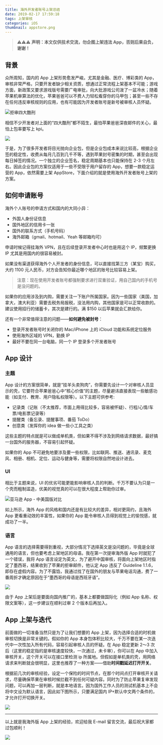 ```yaml
---
title: 海外开发者账号上架总结
date: 2019-02-17 17:59:18
tags: 上架审核
categories: iOS
thumbnail: appstore.png
---
```


> ⚠️⚠️⚠️ **声明：本文仅供技术交流，勿企图上架违法 App，否则后果自负，谢谢！**

<!--more-->

## 背景

众所周知，国内的 App 上架形势愈发严峻。尤其是金融、医疗、博彩类的 App，审核非常严格，只要开发者缺少相关资质，想通过正常流程上架基本不可能；游戏方面，新政策又要求游戏版号需要广电审批，向大批游戏公司泼了一盆冷水；随着苹果机审算法的优化，苹果爸爸可以不费人力轻松看穿你的马甲包；甚至一些不存在任何违反审核规则的应用，也有可能因为开发者账号是新号被审核人员怀疑。

![拒审四大酷刑](four-major-tortures.png)

相信不少开发者对上面的“四大酷刑”都不陌生，最怕苹果爸爸深夜邮件的关心，最怕上包率要写上 kpi。

![](low-kpi.png)

于是，为了很多开发者将目光抛向企业包，但是企业包成本来说比较高，根据企业签的稳定性，收费从每月几百到几千不等，遇到苹果封号密集的时期，甚至会出现每日掉签的情况。一个独立的企业签名，稳定周期基本也只能保持在 2-3 个月左右。因此企业包的方案仅适用于一些不受限于用户留存的 App，想要一款稳定运营的 App，依然需要上架 AppStore，下面介绍的就是使用海外开发者账号上架的方案。

## 如何申请账号

海外个人账号的申请方式和国内的大同小异：

- 外国人身份证信息
- 国外地区的信用卡一张
- 国外的联系方式（手机号码）
- 海外邮箱（gmail、hotmail、Yeah 等邮箱均可）

申请时候记得挂海外 VPN，且在后续登录开发者中心时也是用这个 IP，频繁更换 IP 尤其是用国内的很容易被封。

如果没有渠道获得海外个人开发者的身份信息，可以直接找第三方（某宝）购买，大约 1100 元人民币，对方会告知你最近哪个地区的账号比较容易上架。

> 注意：现在使用开发者账号都强制要求进行双重验证，用自己国内的手机号是没问题的。

如果你的应用涉及到内购，需要关注一下账户所属国家。因为一些国家（美国，加拿大，澳大利亚）需要去税务局报税，没法用内购，其他国家是可以正常收款的。建议使用招行的储蓄卡，其次是建行的。满 $150 以后苹果就会汇款给你。

还有一个非常值得注意的问题——**如何避免被封号**：

- 登录开发者账号时关闭你的 Mac/iPhone 上的 iCloud 功能和系统定位服务
- 使用海外区域的 VPN，勤换 IP
- 最好不要在同一台电脑，同一个 IP 登录多个开发者账号

## App 设计

### 主题

App 设计的方案很简单，就是“挂羊头卖狗肉”，你需要先设计一个对审核人员显示的壳，它要符合苹果爸爸心中“核心价值”的主题，尽量避讳直接表现一些敏感功能（如支付、教育、用户隐私权限等）。以下主题可供参考:

- 记录类（记账（不太推荐，市面上用得比较多，容易被怀疑）、行程/心情/车票/电影票记录等）
- 提醒类（备忘录、提醒事项、番茄 ToDo）
- 创意类（发挥你的 idea 做一些小工具之类）

这些主题的特点就是可以做成单机类，但如果不得不涉及到网络请求数据，最好搞一台国外的服务器，不容易引起怀疑。

如果你的 App 不可避免地要涉及要一些权限，比如联网、推送、通讯录、麦克风、相册、相机、定位、运动与健身等，需要将权限自然地设计进去。

### UI

相比于主题来说，UI 的优劣可能更能影响审核人员的判断。千万不要认为只是一个壳而粗制滥造，优美的视觉真的可以在很大程度上帮助你过审。

![亚马逊 App - 中美国版对比](amazon-app.png)

如上所示，海外 App 的风格和国内还是有比较大的差异，相对更简约，且海外 App 更看重动效的丰富性，如果你的 App 能令审核人员得到视觉上的愉悦感，就成功了一半。

### 语言

App 语言的选择需要得到重视，大部分情况下选择英文是没问题的，毕竟是全球通用的语言，但也要考虑上架地区的母语。我在第一次提审海外版 App 时就犯了一个错误，我将 App 语言设定为英文，为了避开中国审核，将面向上架地区时指定了墨西哥，结果收到了苹果的拒审邮件，他认定 App 违反了 Guideline 1.1.6，即存在虚假内容。为了不露馅，我通过找了在国外的朋友与苹果电话沟通，费了一番周折才确定原因在于“墨西哥的母语是西班牙语”。

![](mexico-speaks-spanish.png)

由于 App 上架后是要面向国内推广的，基本上都要做国际化（例如 App 名称、权限文案等），这一步建议在顺利过审 2 个版本后再加入。

## App 上架与迭代

前面做的一切准备当然只是为了让我们想要的 App 上架，因为选择合适的时机做审核切换是非常关键的。假如你的 App 本身包体积比较大，千万不要在某一次迭代中一次性加入所有代码，容易引起审核人员的怀疑。在 App 稳定更新 2～3 次后（这里的稳定指的是审核速度较快，一次通过，未卡审），你可以在 App 中加入审核开关，这个开关可以在接口里检测 ip 所属地。但假如是单机类的壳，用网络请求来判断就会很明显，这里也推荐了一种方案——借助**时间戳延迟打开开关**。

根据前几次的审核经验，设定一个保险的时间节点，在那个时间点打开审核开关请求，尽量确保苹果在审核时候拦截不到任何可疑内容。同时为了防止苹果复审发现问题，可以再加一层判断，就是本地语言。因为国外工作人员的测试机基本上不会将中文设为默认语言，因此如下图所示，只要满足国内 IP+默认中文两个条件的，才允许打开切换开关。

![](audit-switch.png)

---

以上就是我海外版 App 上架的经验，欢迎给我 E-mail 留言交流，最后祝大家都过包顺利！

![](talisman.png)
